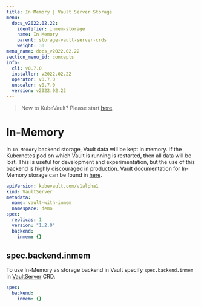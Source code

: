 ```yaml
---
title: In Memory | Vault Server Storage
menu:
  docs_v2022.02.22:
    identifier: inmem-storage
    name: In Memory
    parent: storage-vault-server-crds
    weight: 30
menu_name: docs_v2022.02.22
section_menu_id: concepts
info:
  cli: v0.7.0
  installer: v2022.02.22
  operator: v0.7.0
  unsealer: v0.7.0
  version: v2022.02.22
---
```


> New to KubeVault? Please start [here](/docs/v2022.02.22/concepts/README).

# In-Memory

In `In-Memory` backend storage, Vault data will be kept in memory. If the Kubernetes pod on which Vault is running is restarted, then all data will be lost. This is useful for development and experimentation, but the use of this backend is highly discouraged in production. Vault documentation for In-Memory storage can be found in [here](https://www.vaultproject.io/docs/configuration/storage/in-memory.html).

```yaml
apiVersion: kubevault.com/v1alpha1
kind: VaultServer
metadata:
  name: vault-with-inmem
  namespace: demo
spec:
  replicas: 1
  version: "1.2.0"
  backend:
    inmem: {}
```

## spec.backend.inmem

To use In-Memory as storage backend in Vault specify `spec.backend.inmem` in [VaultServer](/docs/v2022.02.22/concepts/vault-server-crds/vaultserver) CRD.

```yaml
spec:
  backend:
    inmem: {}
```
